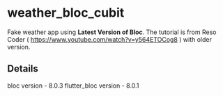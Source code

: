 # weather_bloc_cubit

Fake weather app using **Latest Version of Bloc**. 
The tutorial is from Reso Coder ( https://www.youtube.com/watch?v=y564ETOCog8 ) with older version.

## Details 
bloc version - 8.0.3
flutter_bloc version - 8.0.1